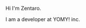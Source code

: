 Hi I'm Zentaro.

I am a developer at YOMY! inc.

<!---
zntrimi/zntrimi is a ✨ special ✨ repository because its `README.md` (this file) appears on your GitHub profile.
You can click the Preview link to take a look at your changes.
--->
